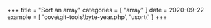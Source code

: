 +++
title = "Sort an array"
categories = [ "array" ]
date = 2020-09-22
example = [
   'cove\git-tools\byte-year.php', 'usort('
]
+++
